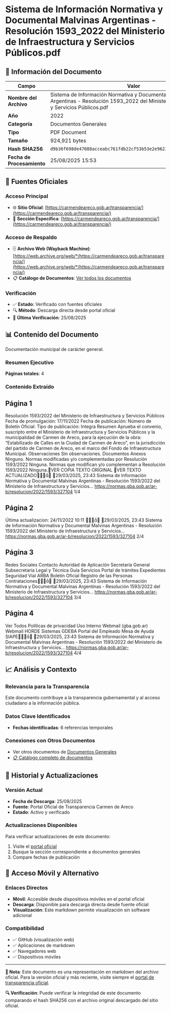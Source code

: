 # Sistema de Información Normativa y Documental Malvinas Argentinas - Resolución 1593_2022 del Ministerio de Infraestructura y Servicios Públicos.pdf

## 📄 Información del Documento

| Campo | Valor |
|-------|--------|
| **Nombre del Archivo** | Sistema de Información Normativa y Documental Malvinas Argentinas - Resolución 1593_2022 del Ministerio de Infraestructura y Servicios Públicos.pdf |
| **Año** | 2022 |
| **Categoría** | Documentos Generales |
| **Tipo** | PDF Document |
| **Tamaño** | 924,921 bytes |
| **Hash SHA256** | `d9b36f698de47088acceabc761fdb22cf53b53e2e9623d857f983716ac0406e1` |
| **Fecha de Procesamiento** | 25/08/2025 15:53 |

## 🔗 Fuentes Oficiales

### Acceso Principal
- 🌐 **Sitio Oficial**: [https://carmendeareco.gob.ar/transparencia/](https://carmendeareco.gob.ar/transparencia/)
- 📁 **Sección Específica**: [https://carmendeareco.gob.ar/transparencia/](https://carmendeareco.gob.ar/transparencia/)

### Acceso de Respaldo
- 🗄️ **Archivo Web (Wayback Machine)**: [https://web.archive.org/web/*/https://carmendeareco.gob.ar/transparencia/](https://web.archive.org/web/*/https://carmendeareco.gob.ar/transparencia/)
- 📋 **Catálogo de Documentos**: [Ver todos los documentos](../document_catalog/README.md)

### Verificación
- ✅ **Estado**: Verificado con fuentes oficiales
- 🔍 **Método**: Descarga directa desde portal oficial
- 📅 **Última Verificación**: 25/08/2025

## 📊 Contenido del Documento

Documentación municipal de carácter general.

### Resumen Ejecutivo

**Páginas totales**: 4

### Contenido Extraído

## Página 1

Resolución 1593/2022
del Ministerio de Infraestructura y Servicios Públicos
Fecha de promulgación: 17/11/2022
Fecha de publicación:
Número de Boletín Oficial:
Tipo de publicación: Integra
Resumen
Aprueba el convenio, suscripto entre el Ministerio de Infraestructura y Servicios
Públicos y la municipalidad de Carmen de Areco, para la ejecución de la obra:
“Estabilizado de Calles en la Ciudad de Carmen de Areco”, en la jurisdicción del partido
de Carmen de Areco, en el marco del Fondo de Infraestructura Municipal.
Observaciones
Sin observaciones.
Documentos
Anexos
Ninguno.
Normas modificadas y/o complementadas por
Resolución 1593/2022
Ninguna.
Normas que modifican y/o complementan a
Resolución 1593/2022
Ninguna.VER COPIA TEXTO ORIGINAL
VER TEXTO ACTUALIZADO
29/03/2025, 23:43 Sistema de Información Normativa y Documental Malvinas Argentinas - Resolución 1593/2022 del Ministerio de Infraestructura y Servicios…
https://normas.gba.gob.ar/ar-b/resolucion/2022/1593/327104 1/4

## Página 2

Última actualizacion: 24/11/2022 10:11

29/03/2025, 23:43 Sistema de Información Normativa y Documental Malvinas Argentinas - Resolución 1593/2022 del Ministerio de Infraestructura y Servicios…
https://normas.gba.gob.ar/ar-b/resolucion/2022/1593/327104 2/4

## Página 3

Redes Sociales
Contacto
Autoridad de Aplicación
Secretaría General
Subsecretaría Legal y Técnica
Guía Servicios
Portal de trámites
Expedientes
Seguridad Vial
ARBA
Boletín Oficial
Registro de las Personas
Contrataciones
29/03/2025, 23:43 Sistema de Información Normativa y Documental Malvinas Argentinas - Resolución 1593/2022 del Ministerio de Infraestructura y Servicios…
https://normas.gba.gob.ar/ar-b/resolucion/2022/1593/327104 3/4

## Página 4

Ver Todos
Políticas de privacidad
Uso Interno
Webmail (gba.gob.ar)
Webmail HORDE
Sistemas
GDEBA
Portal del Empleado
Mesa de Ayuda
SIAPE
29/03/2025, 23:43 Sistema de Información Normativa y Documental Malvinas Argentinas - Resolución 1593/2022 del Ministerio de Infraestructura y Servicios…
https://normas.gba.gob.ar/ar-b/resolucion/2022/1593/327104 4/4



## 📈 Análisis y Contexto

### Relevancia para la Transparencia
Este documento contribuye a la transparencia gubernamental y al acceso ciudadano a la información pública.

### Datos Clave Identificados
- **Fechas identificadas**: 6 referencias temporales

### Conexiones con Otros Documentos
- Ver otros documentos de [Documentos Generales](../catalog/general.md)
- [📋 Catálogo completo de documentos](../document_catalog/README.md)

## 🔄 Historial y Actualizaciones

### Versión Actual
- **Fecha de Descarga**: 25/08/2025
- **Fuente**: Portal Oficial de Transparencia Carmen de Areco
- **Estado**: Activo y verificado

### Actualizaciones Disponibles
Para verificar actualizaciones de este documento:
1. Visite el [portal oficial](https://carmendeareco.gob.ar/transparencia/)
2. Busque la sección correspondiente a documentos generales
3. Compare fechas de publicación

## 📱 Acceso Móvil y Alternativo

### Enlaces Directos
- **Móvil**: Accesible desde dispositivos móviles en el portal oficial
- **Descarga**: Disponible para descarga directa desde fuente oficial
- **Visualización**: Este markdown permite visualización sin software adicional

### Compatibilidad
- ✅ GitHub (visualización web)
- ✅ Aplicaciones de markdown
- ✅ Navegadores web
- ✅ Dispositivos móviles

---

**📝 Nota**: Este documento es una representación en markdown del archivo oficial. 
Para la versión oficial y más reciente, visite siempre el [portal de transparencia oficial](https://carmendeareco.gob.ar/transparencia/).

**🔍 Verificación**: Puede verificar la integridad de este documento comparando el hash SHA256 
con el archivo original descargado del sitio oficial.

